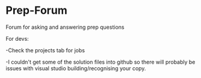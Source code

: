 # Prep-Forum
Forum for asking and answering prep questions

For devs:

-Check the projects tab for jobs

-I couldn't get some of the solution files into github so there will probably be issues with visual studio building/recognising your copy.
